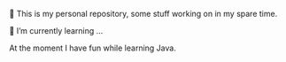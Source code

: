 💬 This is my personal repository, some stuff working on in my spare time.

🌱 I’m currently learning ...

  At the moment I have fun while learning Java.
